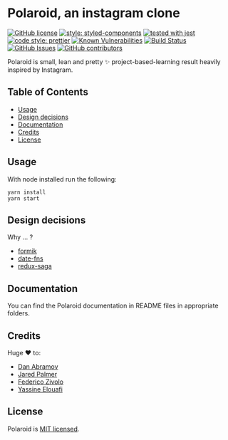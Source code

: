 # Polaroid, an instagram clone

[![GitHub license](https://img.shields.io/badge/license-MIT-blue.svg)](https://github.com/facebook/react/blob/master/LICENSE)
[![style: styled-components](https://img.shields.io/badge/style-%F0%9F%92%85%20styled--components-orange.svg?colorB=daa357&colorA=db748e)](https://github.com/styled-components/styled-components)
[![tested with jest](https://img.shields.io/badge/tested_with-jest-99424f.svg)](https://github.com/facebook/jest)
[![code style: prettier](https://img.shields.io/badge/code_style-prettier-ff69b4.svg)](https://github.com/prettier/prettier)
[![Known Vulnerabilities](https://snyk.io/test/github/malcodeman/polaroid-client/badge.svg)](https://snyk.io/test/github/malcodeman/polaroid-client)
[![Build Status](https://travis-ci.org/malcodeman/polaroid-client.svg?branch=master)](https://travis-ci.org/malcodeman/polaroid-client)
[![GitHub Issues](https://img.shields.io/github/issues/malcodeman/polaroid-client.svg)](https://github.com/malcodeman/polaroid-client/issues)
[![GitHub contributors](https://img.shields.io/github/contributors/malcodeman/polaroid-client.svg)](https://github.com/malcodeman/polaroid-client)

Polaroid is small, lean and pretty ✨ project-based-learning result heavily inspired by Instagram.

## Table of Contents
- [Usage](#usage)
- [Design decisions](#design-decisions)
- [Documentation](#documentation)
- [Credits](#credits)
- [License](#license)

## Usage

With node installed run the following:

```
yarn install
yarn start
```

## Design decisions

Why ... ?

* [formik](https://github.com/reduxjs/redux/issues/1287#issuecomment-175351978)
* [date-fns](https://github.com/date-fns/date-fns/issues/275#issuecomment-264934189)
* [redux-saga](https://stackoverflow.com/questions/34930735/pros-cons-of-using-redux-saga-with-es6-generators-vs-redux-thunk-with-es2017-asy/34933395#34933395)

## Documentation

You can find the Polaroid documentation in README files in appropriate folders.

## Credits

Huge ❤️ to:

* [Dan Abramov](https://github.com/gaearon)
* [Jared Palmer](https://github.com/jaredpalmer)
* [Federico Zivolo](https://github.com/FezVrasta)
* [Yassine Elouafi](https://github.com/yelouafi)


## License

Polaroid is [MIT licensed](./LICENSE).
